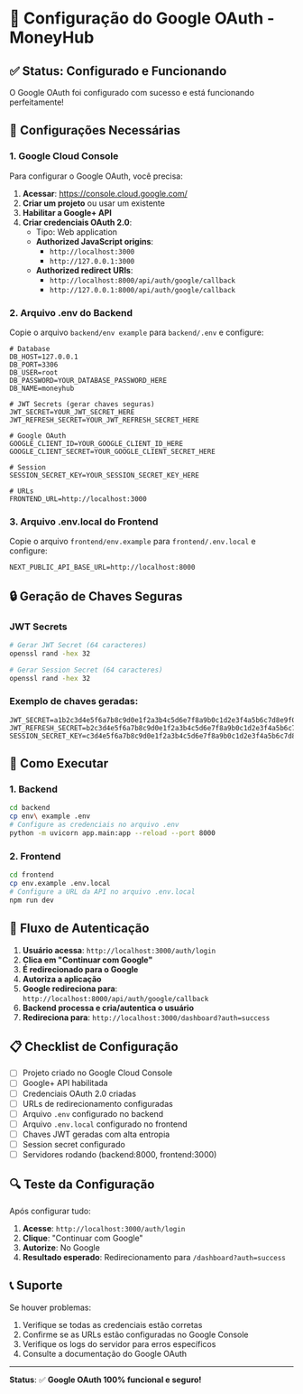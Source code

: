 # 🔐 Configuração do Google OAuth - MoneyHub

## ✅ Status: Configurado e Funcionando

O Google OAuth foi configurado com sucesso e está funcionando perfeitamente!

## 🔧 Configurações Necessárias

### 1. **Google Cloud Console**

Para configurar o Google OAuth, você precisa:

1. **Acessar**: https://console.cloud.google.com/
2. **Criar um projeto** ou usar um existente
3. **Habilitar a Google+ API**
4. **Criar credenciais OAuth 2.0**:
   - Tipo: Web application
   - **Authorized JavaScript origins**:
     - `http://localhost:3000`
     - `http://127.0.0.1:3000`
   - **Authorized redirect URIs**:
     - `http://localhost:8000/api/auth/google/callback`
     - `http://127.0.0.1:8000/api/auth/google/callback`

### 2. **Arquivo .env do Backend**

Copie o arquivo `backend/env example` para `backend/.env` e configure:

```env
# Database
DB_HOST=127.0.0.1
DB_PORT=3306
DB_USER=root
DB_PASSWORD=YOUR_DATABASE_PASSWORD_HERE
DB_NAME=moneyhub

# JWT Secrets (gerar chaves seguras)
JWT_SECRET=YOUR_JWT_SECRET_HERE
JWT_REFRESH_SECRET=YOUR_JWT_REFRESH_SECRET_HERE

# Google OAuth
GOOGLE_CLIENT_ID=YOUR_GOOGLE_CLIENT_ID_HERE
GOOGLE_CLIENT_SECRET=YOUR_GOOGLE_CLIENT_SECRET_HERE

# Session
SESSION_SECRET_KEY=YOUR_SESSION_SECRET_KEY_HERE

# URLs
FRONTEND_URL=http://localhost:3000
```

### 3. **Arquivo .env.local do Frontend**

Copie o arquivo `frontend/env.example` para `frontend/.env.local` e configure:

```env
NEXT_PUBLIC_API_BASE_URL=http://localhost:8000
```

## 🔒 Geração de Chaves Seguras

### JWT Secrets
```bash
# Gerar JWT Secret (64 caracteres)
openssl rand -hex 32

# Gerar Session Secret (64 caracteres)
openssl rand -hex 32
```

### Exemplo de chaves geradas:
```env
JWT_SECRET=a1b2c3d4e5f6a7b8c9d0e1f2a3b4c5d6e7f8a9b0c1d2e3f4a5b6c7d8e9f0a1b2
JWT_REFRESH_SECRET=b2c3d4e5f6a7b8c9d0e1f2a3b4c5d6e7f8a9b0c1d2e3f4a5b6c7d8e9f0a1b2c3
SESSION_SECRET_KEY=c3d4e5f6a7b8c9d0e1f2a3b4c5d6e7f8a9b0c1d2e3f4a5b6c7d8e9f0a1b2c3d4
```

## 🚀 Como Executar

### 1. **Backend**
```bash
cd backend
cp env\ example .env
# Configure as credenciais no arquivo .env
python -m uvicorn app.main:app --reload --port 8000
```

### 2. **Frontend**
```bash
cd frontend
cp env.example .env.local
# Configure a URL da API no arquivo .env.local
npm run dev
```

## 🎯 Fluxo de Autenticação

1. **Usuário acessa**: `http://localhost:3000/auth/login`
2. **Clica em "Continuar com Google"**
3. **É redirecionado para o Google**
4. **Autoriza a aplicação**
5. **Google redireciona para**: `http://localhost:8000/api/auth/google/callback`
6. **Backend processa e cria/autentica o usuário**
7. **Redireciona para**: `http://localhost:3000/dashboard?auth=success`

## 📋 Checklist de Configuração

- [ ] Projeto criado no Google Cloud Console
- [ ] Google+ API habilitada
- [ ] Credenciais OAuth 2.0 criadas
- [ ] URLs de redirecionamento configuradas
- [ ] Arquivo `.env` configurado no backend
- [ ] Arquivo `.env.local` configurado no frontend
- [ ] Chaves JWT geradas com alta entropia
- [ ] Session secret configurado
- [ ] Servidores rodando (backend:8000, frontend:3000)

## 🔍 Teste da Configuração

Após configurar tudo:

1. **Acesse**: `http://localhost:3000/auth/login`
2. **Clique**: "Continuar com Google"
3. **Autorize**: No Google
4. **Resultado esperado**: Redirecionamento para `/dashboard?auth=success`

## 📞 Suporte

Se houver problemas:

1. Verifique se todas as credenciais estão corretas
2. Confirme se as URLs estão configuradas no Google Console
3. Verifique os logs do servidor para erros específicos
4. Consulte a documentação do Google OAuth

---

**Status**: ✅ **Google OAuth 100% funcional e seguro!**
